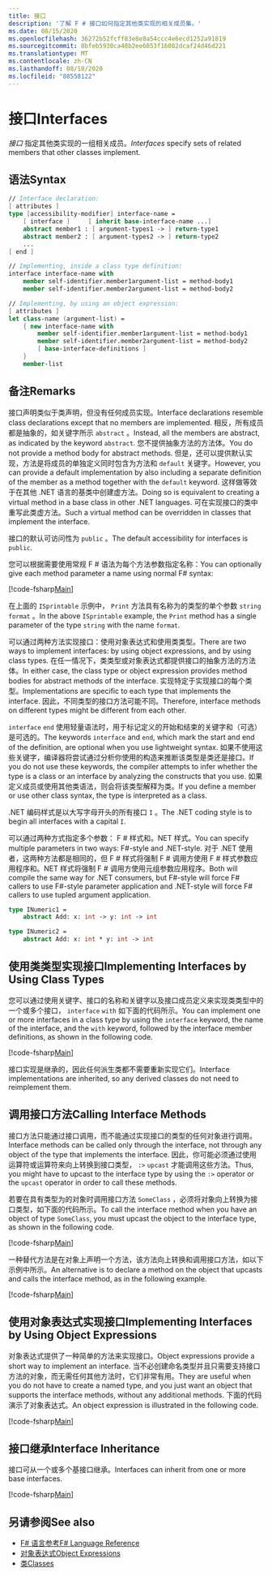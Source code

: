```yaml
---
title: 接口
description: '了解 F # 接口如何指定其他类实现的相关成员集。'
ms.date: 08/15/2020
ms.openlocfilehash: 36272b52fcff83e8e8a54ccc4e6ecd1252a91819
ms.sourcegitcommit: 8bfeb5930ca48b2ee6053f16082dcaf24d46d221
ms.translationtype: MT
ms.contentlocale: zh-CN
ms.lasthandoff: 08/18/2020
ms.locfileid: "88558122"
---
```

# <a name="interfaces"></a><span data-ttu-id="c9e03-103">接口</span><span class="sxs-lookup"><span data-stu-id="c9e03-103">Interfaces</span></span>

<span data-ttu-id="c9e03-104">*接口* 指定其他类实现的一组相关成员。</span><span class="sxs-lookup"><span data-stu-id="c9e03-104">*Interfaces* specify sets of related members that other classes implement.</span></span>

## <a name="syntax"></a><span data-ttu-id="c9e03-105">语法</span><span class="sxs-lookup"><span data-stu-id="c9e03-105">Syntax</span></span>

```fsharp
// Interface declaration:
[ attributes ]
type [accessibility-modifier] interface-name =
    [ interface ]     [ inherit base-interface-name ...]
    abstract member1 : [ argument-types1 -> ] return-type1
    abstract member2 : [ argument-types2 -> ] return-type2
    ...
[ end ]

// Implementing, inside a class type definition:
interface interface-name with
    member self-identifier.member1argument-list = method-body1
    member self-identifier.member2argument-list = method-body2

// Implementing, by using an object expression:
[ attributes ]
let class-name (argument-list) =
    { new interface-name with
        member self-identifier.member1argument-list = method-body1
        member self-identifier.member2argument-list = method-body2
        [ base-interface-definitions ]
    }
    member-list
```

## <a name="remarks"></a><span data-ttu-id="c9e03-106">备注</span><span class="sxs-lookup"><span data-stu-id="c9e03-106">Remarks</span></span>

<span data-ttu-id="c9e03-107">接口声明类似于类声明，但没有任何成员实现。</span><span class="sxs-lookup"><span data-stu-id="c9e03-107">Interface declarations resemble class declarations except that no members are implemented.</span></span> <span data-ttu-id="c9e03-108">相反，所有成员都是抽象的，如关键字所示 `abstract` 。</span><span class="sxs-lookup"><span data-stu-id="c9e03-108">Instead, all the members are abstract, as indicated by the keyword `abstract`.</span></span> <span data-ttu-id="c9e03-109">您不提供抽象方法的方法体。</span><span class="sxs-lookup"><span data-stu-id="c9e03-109">You do not provide a method body for abstract methods.</span></span> <span data-ttu-id="c9e03-110">但是，还可以提供默认实现，方法是将成员的单独定义同时包含为方法和 `default` 关键字。</span><span class="sxs-lookup"><span data-stu-id="c9e03-110">However, you can provide a default implementation by also including a separate definition of the member as a method together with the `default` keyword.</span></span> <span data-ttu-id="c9e03-111">这样做等效于在其他 .NET 语言的基类中创建虚方法。</span><span class="sxs-lookup"><span data-stu-id="c9e03-111">Doing so is equivalent to creating a virtual method in a base class in other .NET languages.</span></span> <span data-ttu-id="c9e03-112">可在实现接口的类中重写此类虚方法。</span><span class="sxs-lookup"><span data-stu-id="c9e03-112">Such a virtual method can be overridden in classes that implement the interface.</span></span>

<span data-ttu-id="c9e03-113">接口的默认可访问性为 `public` 。</span><span class="sxs-lookup"><span data-stu-id="c9e03-113">The default accessibility for interfaces is `public`.</span></span>

<span data-ttu-id="c9e03-114">您可以根据需要使用常规 F # 语法为每个方法参数指定名称：</span><span class="sxs-lookup"><span data-stu-id="c9e03-114">You can optionally give each method parameter a name using normal F# syntax:</span></span>

[!code-fsharp[Main](~/samples/snippets/fsharp/lang-ref-1/snippet24032.fs)]

<span data-ttu-id="c9e03-115">在上面的 `ISprintable` 示例中， `Print` 方法具有名称为的类型的单个参数 `string` `format` 。</span><span class="sxs-lookup"><span data-stu-id="c9e03-115">In the above `ISprintable` example, the `Print` method has a single parameter of the type `string` with the name `format`.</span></span>

<span data-ttu-id="c9e03-116">可以通过两种方法实现接口：使用对象表达式和使用类类型。</span><span class="sxs-lookup"><span data-stu-id="c9e03-116">There are two ways to implement interfaces: by using object expressions, and by using class types.</span></span> <span data-ttu-id="c9e03-117">在任一情况下，类类型或对象表达式都提供接口的抽象方法的方法体。</span><span class="sxs-lookup"><span data-stu-id="c9e03-117">In either case, the class type or object expression provides method bodies for abstract methods of the interface.</span></span> <span data-ttu-id="c9e03-118">实现特定于实现接口的每个类型。</span><span class="sxs-lookup"><span data-stu-id="c9e03-118">Implementations are specific to each type that implements the interface.</span></span> <span data-ttu-id="c9e03-119">因此，不同类型的接口方法可能不同。</span><span class="sxs-lookup"><span data-stu-id="c9e03-119">Therefore, interface methods on different types might be different from each other.</span></span>

<span data-ttu-id="c9e03-120">`interface` `end` 使用轻量语法时，用于标记定义的开始和结束的关键字和（可选）是可选的。</span><span class="sxs-lookup"><span data-stu-id="c9e03-120">The keywords `interface` and `end`, which mark the start and end of the definition, are optional when you use lightweight syntax.</span></span> <span data-ttu-id="c9e03-121">如果不使用这些关键字，编译器将尝试通过分析你使用的构造来推断该类型是类还是接口。</span><span class="sxs-lookup"><span data-stu-id="c9e03-121">If you do not use these keywords, the compiler attempts to infer whether the type is a class or an interface by analyzing the constructs that you use.</span></span> <span data-ttu-id="c9e03-122">如果定义成员或使用其他类语法，则会将该类型解释为类。</span><span class="sxs-lookup"><span data-stu-id="c9e03-122">If you define a member or use other class syntax, the type is interpreted as a class.</span></span>

<span data-ttu-id="c9e03-123">.NET 编码样式是以大写字母开头的所有接口 `I` 。</span><span class="sxs-lookup"><span data-stu-id="c9e03-123">The .NET coding style is to begin all interfaces with a capital `I`.</span></span>

<span data-ttu-id="c9e03-124">可以通过两种方式指定多个参数： F # 样式和。NET 样式。</span><span class="sxs-lookup"><span data-stu-id="c9e03-124">You can specify multiple parameters in two ways: F#-style and .NET-style.</span></span> <span data-ttu-id="c9e03-125">对于 .NET 使用者，这两种方法都是相同的，但 F # 样式将强制 F # 调用方使用 F # 样式参数应用程序和。NET 样式将强制 F # 调用方使用元组参数应用程序。</span><span class="sxs-lookup"><span data-stu-id="c9e03-125">Both will compile the same way for .NET consumers, but F#-style will force F# callers to use F#-style parameter application and .NET-style will force F# callers to use tupled argument application.</span></span>

```fsharp
type INumeric1 =
    abstract Add: x: int -> y: int -> int

type INumeric2 =
    abstract Add: x: int * y: int -> int
```

## <a name="implementing-interfaces-by-using-class-types"></a><span data-ttu-id="c9e03-126">使用类类型实现接口</span><span class="sxs-lookup"><span data-stu-id="c9e03-126">Implementing Interfaces by Using Class Types</span></span>

<span data-ttu-id="c9e03-127">您可以通过使用关键字、接口的名称和关键字以及接口成员定义来实现类类型中的一个或多个接口， `interface` `with` 如下面的代码所示。</span><span class="sxs-lookup"><span data-stu-id="c9e03-127">You can implement one or more interfaces in a class type by using the `interface` keyword, the name of the interface, and the `with` keyword, followed by the interface member definitions, as shown in the following code.</span></span>

[!code-fsharp[Main](~/samples/snippets/fsharp/lang-ref-1/snippet2801.fs)]

<span data-ttu-id="c9e03-128">接口实现是继承的，因此任何派生类都不需要重新实现它们。</span><span class="sxs-lookup"><span data-stu-id="c9e03-128">Interface implementations are inherited, so any derived classes do not need to reimplement them.</span></span>

## <a name="calling-interface-methods"></a><span data-ttu-id="c9e03-129">调用接口方法</span><span class="sxs-lookup"><span data-stu-id="c9e03-129">Calling Interface Methods</span></span>

<span data-ttu-id="c9e03-130">接口方法只能通过接口调用，而不能通过实现接口的类型的任何对象进行调用。</span><span class="sxs-lookup"><span data-stu-id="c9e03-130">Interface methods can be called only through the interface, not through any object of the type that implements the interface.</span></span> <span data-ttu-id="c9e03-131">因此，你可能必须通过使用运算符或运算符来向上转换到接口类型， `:>` `upcast` 才能调用这些方法。</span><span class="sxs-lookup"><span data-stu-id="c9e03-131">Thus, you might have to upcast to the interface type by using the `:>` operator or the `upcast` operator in order to call these methods.</span></span>

<span data-ttu-id="c9e03-132">若要在具有类型为的对象时调用接口方法 `SomeClass` ，必须将对象向上转换为接口类型，如下面的代码所示。</span><span class="sxs-lookup"><span data-stu-id="c9e03-132">To call the interface method when you have an object of type `SomeClass`, you must upcast the object to the interface type, as shown in the following code.</span></span>

[!code-fsharp[Main](~/samples/snippets/fsharp/lang-ref-1/snippet2802.fs)]

<span data-ttu-id="c9e03-133">一种替代方法是在对象上声明一个方法，该方法向上转换和调用接口方法，如以下示例中所示。</span><span class="sxs-lookup"><span data-stu-id="c9e03-133">An alternative is to declare a method on the object that upcasts and calls the interface method, as in the following example.</span></span>

[!code-fsharp[Main](~/samples/snippets/fsharp/lang-ref-1/snippet2803.fs)]

## <a name="implementing-interfaces-by-using-object-expressions"></a><span data-ttu-id="c9e03-134">使用对象表达式实现接口</span><span class="sxs-lookup"><span data-stu-id="c9e03-134">Implementing Interfaces by Using Object Expressions</span></span>

<span data-ttu-id="c9e03-135">对象表达式提供了一种简单的方法来实现接口。</span><span class="sxs-lookup"><span data-stu-id="c9e03-135">Object expressions provide a short way to implement an interface.</span></span> <span data-ttu-id="c9e03-136">当不必创建命名类型并且只需要支持接口方法的对象，而无需任何其他方法时，它们非常有用。</span><span class="sxs-lookup"><span data-stu-id="c9e03-136">They are useful when you do not have to create a named type, and you just want an object that supports the interface methods, without any additional methods.</span></span> <span data-ttu-id="c9e03-137">下面的代码演示了对象表达式。</span><span class="sxs-lookup"><span data-stu-id="c9e03-137">An object expression is illustrated in the following code.</span></span>

[!code-fsharp[Main](~/samples/snippets/fsharp/lang-ref-1/snippet2804.fs)]

## <a name="interface-inheritance"></a><span data-ttu-id="c9e03-138">接口继承</span><span class="sxs-lookup"><span data-stu-id="c9e03-138">Interface Inheritance</span></span>

<span data-ttu-id="c9e03-139">接口可从一个或多个基接口继承。</span><span class="sxs-lookup"><span data-stu-id="c9e03-139">Interfaces can inherit from one or more base interfaces.</span></span>

[!code-fsharp[Main](~/samples/snippets/fsharp/lang-ref-1/snippet2805.fs)]

## <a name="see-also"></a><span data-ttu-id="c9e03-140">另请参阅</span><span class="sxs-lookup"><span data-stu-id="c9e03-140">See also</span></span>

- [<span data-ttu-id="c9e03-141">F# 语言参考</span><span class="sxs-lookup"><span data-stu-id="c9e03-141">F# Language Reference</span></span>](index.md)
- [<span data-ttu-id="c9e03-142">对象表达式</span><span class="sxs-lookup"><span data-stu-id="c9e03-142">Object Expressions</span></span>](object-expressions.md)
- [<span data-ttu-id="c9e03-143">类</span><span class="sxs-lookup"><span data-stu-id="c9e03-143">Classes</span></span>](classes.md)
